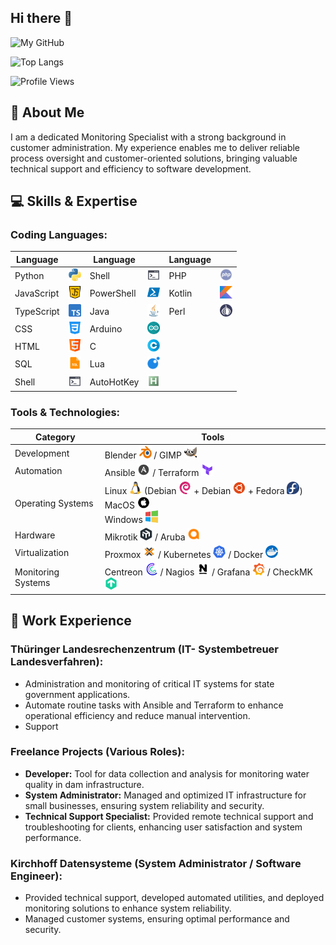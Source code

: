 ## Hi there 👋

![My GitHub](https://github-readme-stats.vercel.app/api?username=JuliusKoenig&count_private=true&show_icons=true&theme=dark&include_all_commits=true)

![Top Langs](https://github-readme-stats.vercel.app/api/top-langs/?username=JuliusKoenig&theme=dark&hide=html,php,css&count_private=true&show_icons=true&layout=compact)

![Profile Views](https://komarev.com/ghpvc/?username=JuliusKoenig)

## 🚀 About Me

I am a dedicated Monitoring Specialist with a strong background in customer administration. My experience enables me to
deliver reliable process oversight and customer-oriented solutions, bringing valuable technical support and efficiency
to software development.

## 💻 Skills & Expertise

### Coding Languages:

| Language   |                                                       | Language   |                                                       | Language |                                                   |
|------------|-------------------------------------------------------|------------|-------------------------------------------------------|----------|---------------------------------------------------|
| Python     | <img src="img/python.png" width="20" height="20">     | Shell      | <img src="img/shell.png" width="20" height="20">      | PHP      | <img src="img/php.png" width="20" height="20">    |
| JavaScript | <img src="img/javascript.png" width="20" height="20"> | PowerShell | <img src="img/powershell.png" width="20" height="20"> | Kotlin   | <img src="img/kotlin.png" width="20" height="20"> |
| TypeScript | <img src="img/typescript.png" width="20" height="20"> | Java       | <img src="img/java.png" width="20" height="20">       | Perl     | <img src="img/perl.png" width="20" height="20">   |
| CSS        | <img src="img/css.png" width="20" height="20">        | Arduino    | <img src="img/arduino.png" width="20" height="20">    |          |                                                   |
| HTML       | <img src="img/html.png" width="20" height="20">       | C          | <img src="img/c.png" width="20" height="20">          |          |                                                   |
| SQL        | <img src="img/sql.png" width="20" height="20">        | Lua        | <img src="img/lua.png" width="20" height="20">        |          |                                                   |
| Shell      | <img src="img/shell.png" width="20" height="20">      | AutoHotKey | <img src="img/autohotkey.png" width="20" height="20"> |          |                                                   |

### Tools & Technologies:

| Category           | Tools                                                                                                                                                                                                                                                                                                                                                           |
|--------------------|-----------------------------------------------------------------------------------------------------------------------------------------------------------------------------------------------------------------------------------------------------------------------------------------------------------------------------------------------------------------|
| Development        | Blender <img src="img/blender.png" width="20" height="20"> / GIMP <img src="img/gimp.png" width="20" height="20">                                                                                                                                                                                                                                               |
| Automation         | Ansible <img src="img/ansible.png" width="20" height="20"> / Terraform <img src="img/terraform.png" width="20" height="20">                                                                                                                                                                                                                                     |
| Operating Systems  | Linux <img src="img/tux.png" width="20" height="20"> (Debian <img src="img/debian.png" width="20" height="20"> + Debian <img src="img/ubuntu.png" width="20" height="20"> + Fedora <img src="img/fedora.png" width="20" height="20">)<br/>MacOS <img src="img/apple.png" width="20" height="20"><br/>Windows <img src="img/windows.png" width="20" height="20"> |
| Hardware           | Mikrotik <img src="img/mikrotik.png" width="20" height="20"> / Aruba <img src="img/aruba.png" width="20" height="20">                                                                                                                                                                                                                                           |
| Virtualization     | Proxmox <img src="img/proxmox.png" width="20" height="20"> / Kubernetes <img src="img/kubernetes.png" width="20" height="20"> / Docker <img src="img/docker.png" width="20" height="20">                                                                                                                                                                        |
| Monitoring Systems | Centreon <img src="img/centreon.png" width="20" height="20"> / Nagios <img src="img/nagios.png" width="20" height="20"> / Grafana <img src="img/grafana.png" width="20" height="20"> / CheckMK <img src="img/checkmk.png" width="20" height="20">                                                                                                               |

## 💼 Work Experience

### Thüringer Landesrechenzentrum (**IT- Systembetreuer Landesverfahren**):

- Administration and monitoring of critical IT systems for state government applications.
- Automate routine tasks with Ansible and Terraform to enhance operational efficiency and reduce manual intervention.
- Support 

### Freelance Projects (**Various Roles**):

- **Developer:** Tool for data collection and analysis for monitoring water quality in dam infrastructure.
- **System Administrator:** Managed and optimized IT infrastructure for small businesses, ensuring system reliability and security.
- **Technical Support Specialist:** Provided remote technical support and troubleshooting for clients, enhancing user satisfaction and system performance.

### Kirchhoff Datensysteme (**System Administrator / Software Engineer**):

- Provided technical support, developed automated utilities, and deployed monitoring solutions to enhance system reliability.
- Managed customer systems, ensuring optimal performance and security.

